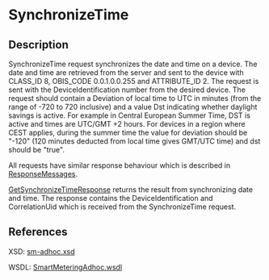 <!--
SPDX-FileCopyrightText: Contributors to the GXF project

SPDX-License-Identifier: Apache-2.0
-->

# SynchronizeTime

## Description

SynchronizeTime request synchronizes the date and time on a device. The date and time are retrieved from the server and sent to the device with CLASS\_ID 8, OBIS\_CODE 0.0.1.0.0.255 and ATTRIBUTE\_ID 2. The request is sent with the DeviceIdentification number from the desired device. The request should contain a Deviation of local time to UTC in minutes \(from the range of -720 to 720 inclusive\) and a value Dst indicating whether daylight savings is active. For example in Central European Summer Time, DST is active and times are UTC/GMT +2 hours. For devices in a region where CEST applies, during the summer time the value for deviation should be "-120" \(120 minutes deducted from local time gives GMT/UTC time\) and dst should be "true".

All requests have similar response behaviour which is described in [ResponseMessages](../../responsemessages.md).

[GetSynchronizeTimeResponse](getsynchronizetimeresponse.md) returns the result from synchronizing date and time. The response contains the DeviceIdentification and CorrelationUid which is received from the SynchronizeTime request.

## References

XSD: [sm-adhoc.xsd](https://github.com/OSGP/open-smart-grid-platform/blob/development/osgp/shared/osgp-ws-smartmetering/src/main/resources/schemas/sm-adhoc.xsd)

WSDL: [SmartMeteringAdhoc.wsdl](https://github.com/OSGP/open-smart-grid-platform/blob/development/osgp/shared/osgp-ws-smartmetering/src/main/resources/SmartMeteringAdhoc.wsdl)

